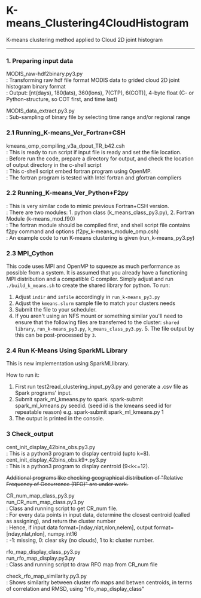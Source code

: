# K-means_Clustering4CloudHistogram
K-means clustering method applied to Cloud 2D joint histogram

---
### 1. Preparing input data
MODIS_raw-hdf2binary.py3.py  
: Transforming raw hdf file format MODIS data to grided cloud 2D joint histogram binary format  
: Output: [nt(days), 180(lats), 360(lons), 7(CTP), 6(COT)], 4-byte float (C- or Python-structure, so COT first, and time last)  

MODIS_data_extract.py3.py  
: Sub-sampling of binary file by selecting time range and/or regional range  

### 2.1 Running_K-means_Ver_Fortran+CSH
kmeans_omp_compiling_v3a_dpout_TR_b42.csh  
: This is ready to run script if input file is ready and set the file location.  
: Before run the code, prepare a directory for output, and check the location of output directory in the c-shell script  
: This c-shell script embed fortran program using OpenMP.   
: The fortran program is tested with Intel fortran and gfortran compliers  

### 2.2 Running_K-means_Ver_Python+F2py
: This is very similar code to mimic previous Fortran+CSH version.  
: There are two modules: 1. python class (k_means_class_py3.py), 2. Fortran Module (k-means_mod.f90)  
: The fortran module should be compiled first, and shell script file contains f2py command and options (f2py_k-means_module_omp.csh)  
: An example code to run K-means clustering is given (run_k-means_py3.py) 

### 2.3 MPI\_Cython
This code uses MPI and OpenMP to squeeze as much performance as possible from a system. 
It is assumed that you already have a functioning MPI distribution and a compatible C compiler.
Simply adjust and run `./build_k_means.sh` to create the shared library for python.
To run:

1. Adjust `indir` and `infile` accordingly in `run_k-means_py3.py`
2. Adjust the `kmeans.slurm` sample file to match your clusters needs
3. Submit the file to your scheduler.
4. If you aren't using an NFS mount or something similar you'll need to ensure that the following 
files are transferred to the cluster: `shared library`, `run_k-means_py3.py`, `k_means_class_py3.py`.
    5. The file output by this can be post-processed by `3`.

### 2.4 Run K-Means Using SparkML Library 
This is new implementation using SparkMLlibrary.

How to run it:

1. First run test2read_clustering_input_py3.py and generate a .csv file as Spark programs' input. 
2. Submit spark_ml_kmeans.py to spark. spark-submit spark_ml_kmeans.py seedid. (seed id is the kmeans seed id for repeatable reason)
e.g. spark-submit spark_ml_kmeans.py 1
3. The output is printed in the console.
 
### 3 Check_output
cent_init_display_42bins_obs.py3.py  
: This is a python3 program to display centroid (upto k=8).   
cent_init_display_42bins_obs.k9+.py3.py  
: This is a python3 program to display centroid (9<k<=12). 

~~Additional programs like checking geographical distribution of "Relative Frequency of Occurrence (RFO)" are under work.~~

CR_num_map_class_py3.py   
run_CR_num_map_class.py3.py   
: Class and running script to get CR_num file.  
: For every data points in input data, determine the closest centroid (called as assigning), and return the cluster number  
: Hence, if input data format=[nday,nlat,nlon,nelem], output format=[nday,nlat,nlon], numpy.int16  
: -1: missing, 0: clear sky (no clouds), 1 to k: cluster number.  

rfo_map_display_class_py3.py  
run_rfo_map_display.py3.py  
: Class and running script to draw RFO map from CR_num file  

check_rfo_map_similarity.py3.py  
: Shows similarity between cluster rfo maps and betwen centroids, in terms of correlation and RMSD, using "rfo_map_display_class"
 

